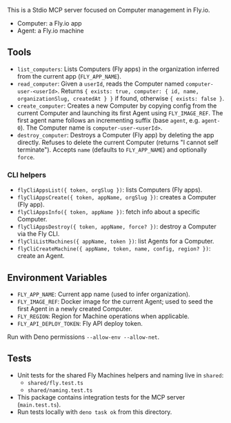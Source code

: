 This is a Stdio MCP server focused on Computer management in Fly.io.

- Computer: a Fly.io app
- Agent: a Fly.io machine

## Tools

- `list_computers`: Lists Computers (Fly apps) in the organization inferred from
  the current app (`FLY_APP_NAME`).
- `read_computer`: Given a `userId`, reads the Computer named
  `computer-user-<userId>`. Returns
  `{ exists: true, computer: { id, name, organizationSlug, createdAt } }` if
  found, otherwise `{ exists: false }`.
- `create_computer`: Creates a new Computer by copying config from the current
  Computer and launching its first Agent using `FLY_IMAGE_REF`. The first agent
  name follows an incrementing suffix (base `agent`, e.g. `agent-0`). The
  Computer name is `computer-user-<userId>`.
- `destroy_computer`: Destroys a Computer (Fly app) by deleting the app
  directly. Refuses to delete the current Computer (returns "I cannot self
  terminate"). Accepts `name` (defaults to `FLY_APP_NAME`) and optionally
  `force`.

### CLI helpers

- `flyCliAppsList({ token, orgSlug })`: lists Computers (Fly apps).
- `flyCliAppsCreate({ token, appName, orgSlug })`: creates a Computer (Fly app).
- `flyCliAppsInfo({ token, appName })`: fetch info about a specific Computer.
- `flyCliAppsDestroy({ token, appName, force? })`: destroy a Computer via the
  Fly CLI.
- `flyCliListMachines({ appName, token })`: list Agents for a Computer.
- `flyCliCreateMachine({ appName, token, name, config, region? })`: create an
  Agent.

## Environment Variables

- `FLY_APP_NAME`: Current app name (used to infer organization).
- `FLY_IMAGE_REF`: Docker image for the current Agent; used to seed the first
  Agent in a newly created Computer.
- `FLY_REGION`: Region for Machine operations when applicable.
- `FLY_API_DEPLOY_TOKEN`: Fly API deploy token.

Run with Deno permissions `--allow-env --allow-net`.

## Tests

- Unit tests for the shared Fly Machines helpers and naming live in `shared`:
  - `shared/fly.test.ts`
  - `shared/naming.test.ts`
- This package contains integration tests for the MCP server (`main.test.ts`).
- Run tests locally with `deno task ok` from this directory.
